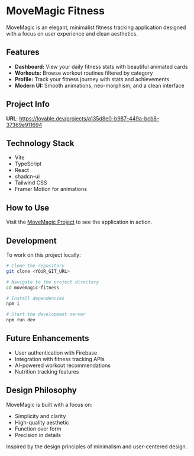 
# MoveMagic Fitness

MoveMagic is an elegant, minimalist fitness tracking application designed with a focus on user experience and clean aesthetics.

## Features

- **Dashboard:** View your daily fitness stats with beautiful animated cards
- **Workouts:** Browse workout routines filtered by category
- **Profile:** Track your fitness journey with stats and achievements
- **Modern UI:** Smooth animations, neo-morphism, and a clean interface

## Project Info

**URL**: https://lovable.dev/projects/a135d8e0-b987-449a-bcb8-37369e911694

## Technology Stack

- Vite
- TypeScript
- React
- shadcn-ui
- Tailwind CSS
- Framer Motion for animations

## How to Use

Visit the [MoveMagic Project](https://lovable.dev/projects/a135d8e0-b987-449a-bcb8-37369e911694) to see the application in action.

## Development

To work on this project locally:

```sh
# Clone the repository
git clone <YOUR_GIT_URL>

# Navigate to the project directory
cd movemagic-fitness

# Install dependencies
npm i

# Start the development server
npm run dev
```

## Future Enhancements

- User authentication with Firebase
- Integration with fitness tracking APIs
- AI-powered workout recommendations
- Nutrition tracking features

## Design Philosophy

MoveMagic is built with a focus on:

- Simplicity and clarity
- High-quality aesthetic
- Function over form
- Precision in details

Inspired by the design principles of minimalism and user-centered design.
